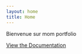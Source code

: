 ```yaml
---
layout: home
title: Home
---
```


Bienvenue sur mom portfolio

[View the Documentation](projects/proj-1.md)
